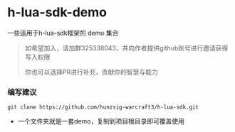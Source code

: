 # h-lua-sdk-demo

一些适用于h-lua-sdk框架的 demo 集合

> 如希望加入，请加群325338043，并向作者提供github账号进行邀请获得写入权限
> 
> 你也可以选择PR进行补充，贡献你的智慧与能力

### 编写建议
```
git clone https://github.com/hunzsig-warcraft3/h-lua-sdk.git
```

 * 一个文件夹就是一套demo，复制到项目根目录即可覆盖使用